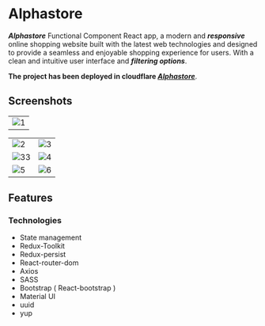# Alphastore

**_Alphastore_** Functional Component React app, a modern and **_responsive_** online shopping website built with the latest web technologies and designed to provide a seamless and enjoyable shopping experience for users. With a clean and intuitive user interface and **_filtering options_**.

**The project has been deployed in cloudflare _[Alphastore](https://alphastore.pages.dev/)_**.

## Screenshots

|                                                                                                       |
| :---------------------------------------------------------------------------------------------------- |
| ![1](https://github.com/amrmahmoud20/alphastore/assets/83710148/80a0cb62-b408-4027-be72-54eda904128e) |

|                                                                                                       |                                                                                                       |
| :---------------------------------------------------------------------------------------------------- | :---------------------------------------------------------------------------------------------------: |
| ![2](https://github.com/amrmahmoud20/alphastore/assets/83710148/eadf6e1d-ecbf-4bf4-8677-5d8c40de7c26) | ![3](https://github.com/amrmahmoud20/alphastore/assets/83710148/bdf86cd2-350d-4bc6-aa19-6a45e98be632) |
| ![33](https://github.com/amrmahmoud20/alphastore/assets/83710148/2f47bf32-f82e-4851-ae7d-34c3561177dd) | ![4](https://github.com/amrmahmoud20/alphastore/assets/83710148/68fe2032-76ec-460f-86d5-023ee1addd4e) |
| ![5](https://github.com/amrmahmoud20/alphastore/assets/83710148/d0971129-7d6a-427e-9623-54178a747bbb) | ![6](https://github.com/amrmahmoud20/alphastore/assets/83710148/d895731f-9c77-4896-b810-24c9e2913d41) |

## Features

### Technologies

- State management
- Redux-Toolkit
- Redux-persist
- React-router-dom
- Axios
- SASS
- Bootstrap ( React-bootstrap )
- Material UI
- uuid
- yup
